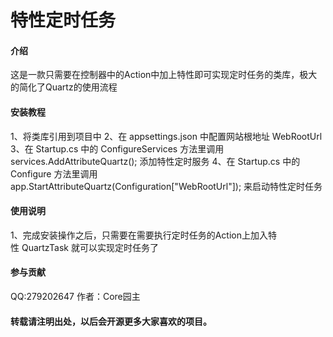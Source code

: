 # 特性定时任务

#### 介绍
这是一款只需要在控制器中的Action中加上特性即可实现定时任务的类库，极大的简化了Quartz的使用流程

#### 安装教程

1、将类库引用到项目中
2、在 appsettings.json 中配置网站根地址 WebRootUrl 
3、在 Startup.cs 中的 ConfigureServices 方法里调用 services.AddAttributeQuartz(); 添加特性定时服务
4、在 Startup.cs 中的 Configure 方法里调用 app.StartAttributeQuartz(Configuration["WebRootUrl"]); 来启动特性定时任务

#### 使用说明

1、完成安装操作之后，只需要在需要执行定时任务的Action上加入特性 QuartzTask 就可以实现定时任务了

#### 参与贡献

QQ:279202647
作者：Core园主

#### 转载请注明出处，以后会开源更多大家喜欢的项目。

